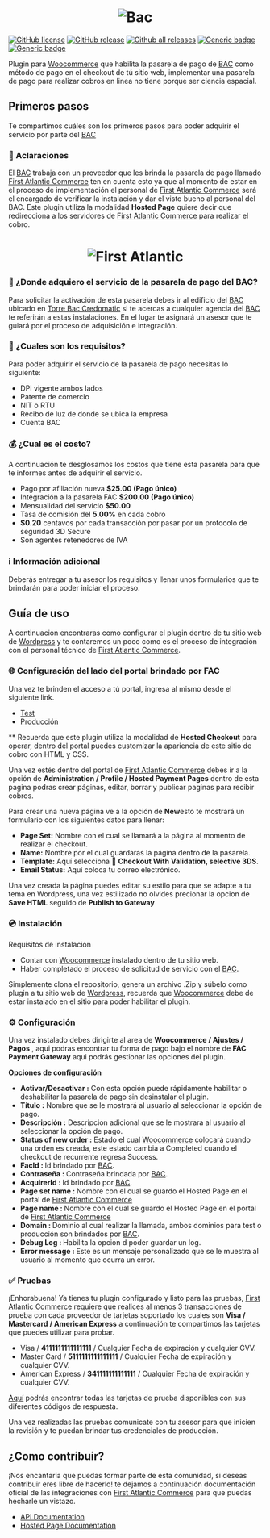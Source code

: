 <h1 align="center">
  <img src="https://skyloft.sfo3.cdn.digitaloceanspaces.com/Repos/woo-bac.png" alt="Bac">
</h1>

[![GitHub license](https://img.shields.io/github/license/TipiCode/woocommerce-gateway-bac.svg)](https://github.com/TipiCode/woocommerce-gateway-bac/blob/master/LICENSE)
[![GitHub release](https://img.shields.io/github/v/release/TipiCode/woocommerce-gateway-bac.svg)](https://github.com/TipiCode/woocommerce-gateway-bac/releases)
[![Github all releases](https://img.shields.io/github/downloads/TipiCode/woocommerce-gateway-bac/total.svg)](https://GitHub.com/TipiCode/woocommerce-gateway-bac/releases/)
[![Generic badge](https://img.shields.io/badge/Woocommerce-6.1.0-96588a.svg)](https://woocommerce.com/)
[![Generic badge](https://img.shields.io/badge/Wordpress-5.9.0-21759b.svg)](https://wordpress.com/)

Plugin para [Woocommerce](https://woocommerce.com/) que habilita la pasarela de pago de [BAC](https://www.baccredomatic.com/es-gt) como método de pago en el checkout de tú sitio web, implementar una pasarela de pago para realizar cobros en linea no tiene porque ser ciencia espacial.

## Primeros pasos
Te compartimos cuáles son los primeros pasos para poder adquirir el servicio por parte del [BAC](https://www.baccredomatic.com/es-gt)

### 💬 Aclaraciones
El [BAC](https://www.baccredomatic.com/es-gt) trabaja con un proveedor que les brinda la pasarela de pago llamado [First Atlantic Commerce](https://firstatlanticcommerce.com/) ten en cuenta esto ya que al momento de estar en el proceso de implementación el personal de [First Atlantic Commerce](https://firstatlanticcommerce.com/) será el encargado de verificar la instalación y dar el visto bueno al personal del BAC. Este plugin utiliza la modalidad <strong>Hosted Page</strong> quiere decir que redirecciona a los servidores de [First Atlantic Commerce](https://firstatlanticcommerce.com/) para realizar el cobro.
<h1 align="center">
  <img src="https://skyloft.sfo3.cdn.digitaloceanspaces.com/Repos/first-atlantic.png" alt="First Atlantic">
</h1>

### 📌 ¿Donde adquiero el servicio de la pasarela de pago del BAC?
Para solicitar la activación de esta pasarela debes ir al edificio del [BAC](https://www.baccredomatic.com/es-gt) ubicado en [Torre Bac Credomatic](https://maps.app.goo.gl/x8DExmr8cJ5UJkgP9) si te acercas a cualquier agencia del [BAC](https://www.baccredomatic.com/es-gt) te referirán a estas instalaciones. En el lugar te asignará un asesor que te guiará por el proceso de adquisición e integración. 

### 📃 ¿Cuales son los requisitos?
Para poder adquirir el servicio de la pasarela de pago necesitas lo siguiente:  
- DPI vigente ambos lados
- Patente de comercio 
- NIT o RTU
- Recibo de luz de donde se ubica la empresa 
- Cuenta BAC 

### 💰 ¿Cual es el costo?
A continuación te desglosamos los costos que tiene esta pasarela para que te informes antes de adquirir el servicio.
- Pago por afiliación nueva <strong>$25.00 (Pago único)</strong>
- Integración a la pasarela FAC <strong>$200.00 (Pago único)</strong>
- Mensualidad del servicio <strong>$50.00</strong>
- Tasa de comisión del <strong>5.00%</strong> en cada cobro 
- <strong>$0.20</strong> centavos por cada transacción por pasar por un protocolo de seguridad 3D Secure
- Son agentes retenedores de IVA 

### ℹ️ Información adicional
Deberás entregar a tu asesor los requisitos y llenar unos formularios que te brindarán para poder iniciar el proceso.

## Guía de uso
A continuacion encontraras como configurar el plugin dentro de tu sitio web de [Wordpress](https://wordpress.com/) y te contaremos un poco como es el proceso de integración con el personal técnico de [First Atlantic Commerce](https://firstatlanticcommerce.com/).

### 🌐 Configuración del lado del portal brindado por FAC
Una vez te brinden el acceso a tú portal, ingresa al mismo desde el siguiente link.
- [Test](https://ecm.firstatlanticcommerce.com/SENTRY/PaymentGateway/Merchant/Administration/WFrmLogin.aspx)
- [Producción](https://marlin.firstatlanticcommerce.com/SENTRY/PaymentGateway/Merchant/Administration/WFrmLogin.aspx)

** Recuerda que este plugin utiliza la modalidad de <strong>Hosted Checkout</strong> para operar, dentro del portal puedes customizar la apariencia de este sitio de cobro con HTML y CSS.

Una vez estés dentro del portal de [First Atlantic Commerce](https://firstatlanticcommerce.com/) debes ir a la opción de <strong>Administration / Profile / Hosted Payment Pages</strong> dentro de esta pagina podras crear páginas, editar, borrar y publicar paginas para recibir cobros.

Para crear una nueva página ve a la opción de <strong>New</strong>esto te mostrará un formulario con los siguientes datos para llenar:
- <strong>Page Set:</strong> Nombre con el cual se llamará  a la página al momento de realizar el checkout.
- <strong>Name:</strong> Nombre por el cual guardaras la página dentro de la pasarela.
- <strong>Template:</strong> Aquí selecciona 🔵 <strong>Checkout With Validation, selective 3DS</strong>.
- <strong>Email Status:</strong> Aquí coloca tu correo electrónico.

Una vez creada la página puedes editar su estilo para que se adapte a tu tema en Wordpress, una vez estilizado no olvides precionar la opcion de <strong>Save HTML</strong> seguido de <strong>Publish to Gateway</strong>

### 💿 Instalación
Requisitos de instalacion
- Contar con [Woocommerce](https://woocommerce.com/) instalado dentro de tu sitio web.
- Haber completado el proceso de solicitud de servicio con el [BAC](https://www.baccredomatic.com/es-gt).

Simplemente clona el repositorio, genera un archivo .Zip y súbelo como plugin a tu sitio web de [Wordpress](https://wordpress.com/), recuerda que [Woocommerce](https://woocommerce.com/) debe de estar instalado en el sitio para poder habilitar el plugin.

### ⚙️ Configuración
Una vez instalado debes dirigirte al area de <strong>Woocommerce / Ajustes / Pagos</strong> , aqui podras encontrar tu forma de pago bajo el nombre de <strong>FAC Payment Gateway</strong> aqui podrás gestionar las opciones del plugin. 

<strong>Opciones de configuración</strong>
- <strong>Activar/Desactivar :</strong> Con esta opción puede rápidamente habilitar o deshabilitar la pasarela de pago sin desinstalar el plugin.
- <strong>Título :</strong> Nombre que se le mostrará al usuario al seleccionar la opción de pago.
- <strong>Descripción :</strong> Descripcion adicional que se le mostrara al usuario al seleccionar la opción de pago.
- <strong>Status of new order :</strong> Estado el cual [Woocommerce](https://woocommerce.com/) colocará cuando una orden es creada, este estado cambia a Completed cuando el checkout de recurrente regresa Success.
- <strong>FacId : </strong> Id brindado por [BAC](https://www.baccredomatic.com/es-gt).
- <strong>Contraseña : </strong> Contraseña brindada por [BAC](https://www.baccredomatic.com/es-gt).
- <strong>AcquirerId : </strong> Id brindado por [BAC](https://www.baccredomatic.com/es-gt).
- <strong>Page set name : </strong> Nombre con el cual se guardo el Hosted Page en el portal de [First Atlantic Commerce](https://firstatlanticcommerce.com/)
- <strong>Page name : </strong> Nombre con el cual se guardo el Hosted Page en el portal de [First Atlantic Commerce](https://firstatlanticcommerce.com/)
- <strong>Domain : </strong> Dominio al cual realizar la llamada, ambos dominios para test o producción son brindados por [BAC](https://www.baccredomatic.com/es-gt).
- <strong>Debug Log : </strong> Habilita la opcion d poder guardar un log.
- <strong>Error message : </strong> Este es un mensaje personalizado que se le muestra al usuario al momento que ocurra un error.

### ✅ Pruebas
¡Enhorabuena! Ya tienes tu plugin configurado y listo para las pruebas, [First Atlantic Commerce](https://firstatlanticcommerce.com/) requiere que realices al menos 3 transacciones de prueba con cada proveedor de tarjetas soportado los cuales son <strong>Visa / Mastercard / American Express</strong> a continuación te compartimos las tarjetas que puedes utilizar para probar.
- Visa / <strong>4111111111111111</strong> / Cualquier Fecha de expiración y cualquier CVV.
- Master Card / <strong>5111111111111111</strong> / Cualquier Fecha de expiración y cualquier CVV.
- American Express / <strong>341111111111111</strong> / Cualquier Fecha de expiración y cualquier CVV.

[Aquí](https://firstatlanticcommerce.com/wp-content/uploads/2020/07/FACPG2-Test-Card-Information.pdf) podrás encontrar todas las tarjetas de prueba disponibles con sus diferentes códigos de respuesta. 

Una vez realizadas las pruebas comunicate con tu asesor para que inicien la revisión y te puedan brindar tus credenciales de producción.

## ¿Como contribuir?
¡Nos encantaría que puedas formar parte de esta comunidad, si deseas contribuir eres libre de hacerlo! te dejamos a continuación documentación oficial de las integraciones con  [First Atlantic Commerce](https://firstatlanticcommerce.com/) para que puedas hecharle un vistazo.
- [API Documentation](https://firstatlanticcommerce.com/wp-content/uploads/2020/07/FACPG2-v.1.4-Quick-Start-Integration-Guide.pdf)
- [Hosted Page Documentation](https://firstatlanticcommerce.com/wp-content/uploads/2020/02/FACPG2-v1.7-Hosted-Page-Implementation.pdf)
